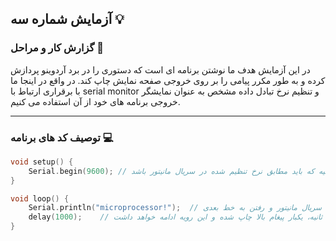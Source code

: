 ## آزمایش شماره سه 💡

### گزارش کار و مراحل 📝

در این آزمایش هدف ما نوشتن برنامه ای است که دستوری را در برد آردوینو پردازش کرده و به طور مکرر پیامی را بر روی خروجی صفحه نمایش چاپ کند. در واقع در اینجا ما با برقراری ارتباط با serial monitor و تنظیم نرخ تبادل داده مشخص به عنوان نمایشگر خروجی برنامه های خود از آن استفاده می کنیم.

---

### توصیف کد های برنامه 💻

```cpp
void setup() {
    Serial.begin(9600); // تنظیم نرخ تبادل داده بر حسب بیت بر ثانیه که باید مطابق نرخ تنظیم شده در سریال مانیتور باشد
}

void loop() {
    Serial.println("microprocessor!");  // چاپ یک پیغام بر روی سریال مانیتور و رفتن به خط بعدی
    delay(1000);    // به ازای هر یک ثانیه، یکبار پیغام بالا چاپ شده و این رویه ادامه خواهد داشت
}
```
